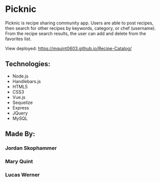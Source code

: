 # Picknic

Picknic is recipe sharing community app. Users are able to post recipes, then search for other recipes by keywords, category, or chef (username). From the recipe search results, the user can add and delete from the favorites list. 

View deployed: https://mquint0603.github.io/Recipe-Catalog/

## Technologies:
* Node.js
* Handlebars.js
* HTML5
* CSS3
* Vue.js
* Sequelize
* Express
* JQuery
* MySQL

## Made By: 
### Jordan Skophammer
### Mary Quint
### Lucas Werner
